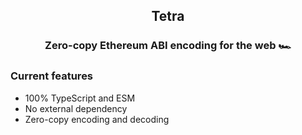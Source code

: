 <div align="center">
<h2 align="center">
Tetra
</h2>
</div>
<h3 align="center">
Zero-copy Ethereum ABI encoding for the web 🏎️
</h3>

### Current features
- 100% TypeScript and ESM
- No external dependency
- Zero-copy encoding and decoding